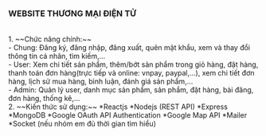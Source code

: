 <h3>WEBSITE THƯƠNG MẠI ĐIỆN TỬ</h3>
<br>
1. ~~Chức năng chính:~~
<br>
- Chung: Đăng ký, đăng nhập, đăng xuất, quên mật khẩu, xem và thay đổi thông tin cá nhân, tìm kiếm,...
<br>
- User: Xem chi tiết sản phẩm, thêm/bớt sản phẩm trong giỏ hàng, đặt hàng, thanh toán đơn hàng(trực tiếp và online: vnpay, paypal,...), xem chi tiết đơn hàng, lịch sử mua hàng, bình luận, đánh giá sản phẩm,...
<br>
- Admin: Quản lý user, danh mục sản phẩm, sản phẩm, đặt hàng, bài đăng, đơn hàng, thống kê,...
<br>
2. ~~Kiến thức sử dụng:~~
  *Reactjs
  *Nodejs (REST API)
  *Express
  *MongoDB
  *Google OAuth API Authentication
  *Google Map API
  *Mailer
  *Socket (nếu nhóm em đủ thời gian tìm hiểu)

